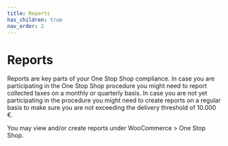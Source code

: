 ```yaml
---
title: Reports
has_children: true
nav_order: 2
---
```


# Reports

Reports are key parts of your One Stop Shop compliance. In case you are participating in the One Stop Shop procedure
you might need to report collected taxes on a monthly or quarterly basis. In case you are not yet
participating in the procedure you might need to create reports on a regular basis to make sure you are not 
exceeding the delivery threshold of 10.000 €.

You may view and/or create reports under WooCommerce > One Stop Shop. 